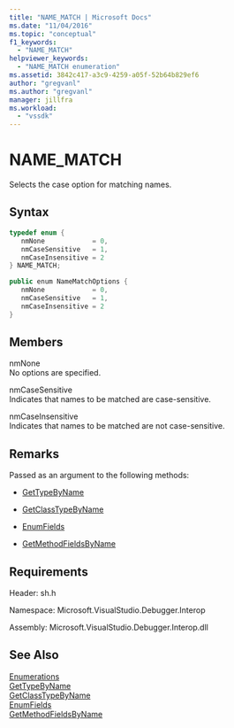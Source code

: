 ```yaml
---
title: "NAME_MATCH | Microsoft Docs"
ms.date: "11/04/2016"
ms.topic: "conceptual"
f1_keywords: 
  - "NAME_MATCH"
helpviewer_keywords: 
  - "NAME_MATCH enumeration"
ms.assetid: 3842c417-a3c9-4259-a05f-52b64b829ef6
author: "gregvanl"
ms.author: "gregvanl"
manager: jillfra
ms.workload: 
  - "vssdk"
---
```

# NAME_MATCH
Selects the case option for matching names.  
  
## Syntax  
  
```cpp  
typedef enum {   
   nmNone            = 0,  
   nmCaseSensitive   = 1,  
   nmCaseInsensitive = 2  
} NAME_MATCH;  
```  
  
```csharp  
public enum NameMatchOptions {   
   nmNone            = 0,  
   nmCaseSensitive   = 1,  
   nmCaseInsensitive = 2  
}  
```  
  
## Members  
 nmNone  
 No options are specified.  
  
 nmCaseSensitive  
 Indicates that names to be matched are case-sensitive.  
  
 nmCaseInsensitive  
 Indicates that names to be matched are not case-sensitive.  
  
## Remarks  
 Passed as an argument to the following methods:  
  
-   [GetTypeByName](../../../extensibility/debugger/reference/idebugsymbolprovider-gettypebyname.md)  
  
-   [GetClassTypeByName](../../../extensibility/debugger/reference/idebugsymbolprovider-getclasstypebyname.md)  
  
-   [EnumFields](../../../extensibility/debugger/reference/idebugcontainerfield-enumfields.md)  
  
-   [GetMethodFieldsByName](../../../extensibility/debugger/reference/idebugsymbolprovider-getmethodfieldsbyname.md)  
  
## Requirements  
 Header: sh.h  
  
 Namespace: Microsoft.VisualStudio.Debugger.Interop  
  
 Assembly: Microsoft.VisualStudio.Debugger.Interop.dll  
  
## See Also  
 [Enumerations](../../../extensibility/debugger/reference/enumerations-visual-studio-debugging.md)   
 [GetTypeByName](../../../extensibility/debugger/reference/idebugsymbolprovider-gettypebyname.md)   
 [GetClassTypeByName](../../../extensibility/debugger/reference/idebugsymbolprovider-getclasstypebyname.md)   
 [EnumFields](../../../extensibility/debugger/reference/idebugcontainerfield-enumfields.md)   
 [GetMethodFieldsByName](../../../extensibility/debugger/reference/idebugsymbolprovider-getmethodfieldsbyname.md)
